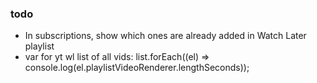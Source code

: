 ### todo
- In subscriptions, show which ones are already added in Watch Later playlist
- var for yt wl list of all vids: list.forEach((el) => console.log(el.playlistVideoRenderer.lengthSeconds));

